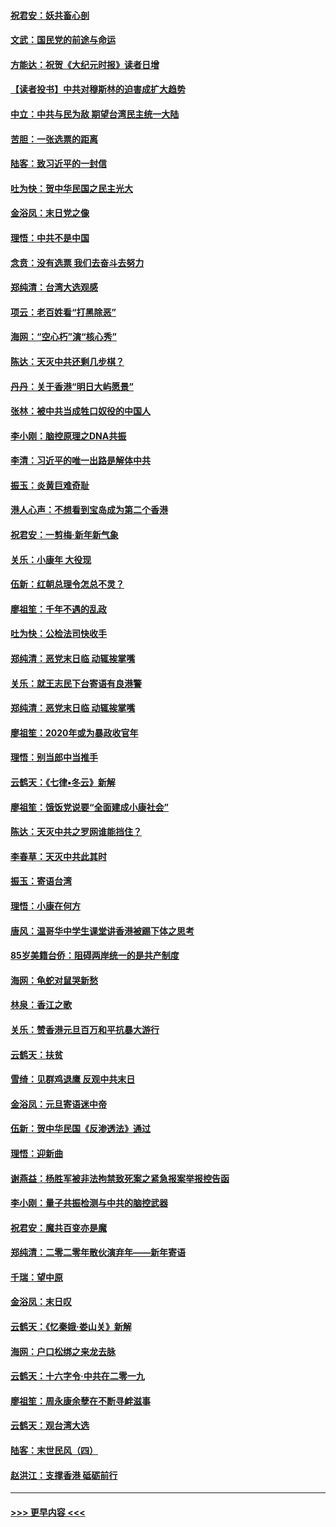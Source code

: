 #### [祝君安：妖共畜心剖](../pages/nsc993/n11794273.md?t=01160722) 
#### [文武：国民党的前途与命运](../pages/nsc993/n11794198.md?t=01160722) 
#### [方能达：祝贺《大纪元时报》读者日增](../pages/nsc993/n11793807.md?t=01160722) 
#### [【读者投书】中共对穆斯林的迫害成扩大趋势](../pages/nsc993/n11791371.md?t=01160722) 
#### [中立：中共与民为敌 期望台湾民主统一大陆](../pages/nsc993/n11790392.md?t=01160722) 
#### [苦胆：一张选票的距离](../pages/nsc993/n11788914.md?t=01160722) 
#### [陆客：致习近平的一封信](../pages/nsc993/n11788867.md?t=01160722) 
#### [吐为快：贺中华民国之民主光大](../pages/nsc993/n11788618.md?t=01160722) 
#### [金浴凤：末日党之像](../pages/nsc993/n11787475.md?t=01160722) 
#### [理悟：中共不是中国](../pages/nsc993/n11787463.md?t=01160722) 
#### [念贲：没有选票  我们去奋斗去努力](../pages/nsc993/n11787398.md?t=01160722) 
#### [郑纯清：台湾大选观感](../pages/nsc993/n11786210.md?t=01160722) 
#### [项云：老百姓看“打黑除恶”](../pages/nsc993/n11785398.md?t=01160722) 
#### [海网：“空心朽”演“核心秀”](../pages/nsc993/n11783874.md?t=01160722) 
#### [陈达：天灭中共还剩几步棋？](../pages/nsc993/n11783719.md?t=01160722) 
#### [丹丹：关于香港“明日大屿愿景”](../pages/nsc993/n11783273.md?t=01160722) 
#### [张林：被中共当成牲口奴役的中国人](../pages/nsc993/n11782397.md?t=01160722) 
#### [李小刚：脑控原理之DNA共振](../pages/nsc993/n11780962.md?t=01160722) 
#### [李清：习近平的唯一出路是解体中共](../pages/nsc993/n11780866.md?t=01160722) 
#### [振玉：炎黄巨难奇耻](../pages/nsc993/n11779632.md?t=01160722) 
#### [港人心声：不想看到宝岛成为第二个香港](../pages/nsc993/n11778817.md?t=01160722) 
#### [祝君安：一剪梅‧新年新气象](../pages/nsc993/n11776340.md?t=01160722) 
#### [关乐：小康年 大役现](../pages/nsc993/n11774213.md?t=01160722) 
#### [伍新：红朝总理令怎总不灵？](../pages/nsc993/n11770813.md?t=01160722) 
#### [廖祖笙：千年不遇的乱政](../pages/nsc993/n11770373.md?t=01160722) 
#### [吐为快：公检法司快收手](../pages/nsc993/n11770359.md?t=01160722) 
#### [郑纯清：恶党末日临 动辄挨掌嘴](../pages/nsc993/n11769912.md?t=01160722) 
#### [关乐：就王志民下台寄语有良港警](../pages/nsc993/n11769903.md?t=01160722) 
#### [郑纯清：恶党末日临 动辄挨掌嘴](../pages/nsc993/n11769356.md?t=01160722) 
#### [廖祖笙：2020年或为暴政收官年](../pages/nsc993/n11768216.md?t=01160722) 
#### [理悟：别当郎中当推手](../pages/nsc993/n11768243.md?t=01160722) 
#### [云鹤天：《七律▪冬云》新解](../pages/nsc993/n11768204.md?t=01160722) 
#### [廖祖笙：饿饭党说要“全面建成小康社会”](../pages/nsc993/n11767482.md?t=01160722) 
#### [陈达：天灭中共之罗网谁能挡住？](../pages/nsc993/n11767465.md?t=01160722) 
#### [李春草：天灭中共此其时](../pages/nsc993/n11767452.md?t=01160722) 
#### [振玉：寄语台湾](../pages/nsc993/n11767432.md?t=01160722) 
#### [理悟：小康在何方](../pages/nsc993/n11767394.md?t=01160722) 
#### [唐风：温哥华中学生课堂讲香港被踢下体之思考](../pages/nsc993/n11766848.md?t=01160722) 
#### [85岁美籍台侨：阻碍两岸统一的是共产制度](../pages/nsc993/n11765043.md?t=01160722) 
#### [海网：龟蛇对鼠哭新愁](../pages/nsc993/n11764895.md?t=01160722) 
#### [林泉：香江之歌](../pages/nsc993/n11764415.md?t=01160722) 
#### [关乐：赞香港元旦百万和平抗暴大游行](../pages/nsc993/n11764382.md?t=01160722) 
#### [云鹤天：扶贫](../pages/nsc993/n11764245.md?t=01160722) 
#### [雪绮：见群鸡退鹰  反观中共末日](../pages/nsc993/n11762112.md?t=01160722) 
#### [金浴凤：元旦寄语迷中帝](../pages/nsc993/n11761788.md?t=01160722) 
#### [伍新：贺中华民国《反渗透法》通过](../pages/nsc993/n11761994.md?t=01160722) 
#### [理悟：迎新曲](../pages/nsc993/n11761152.md?t=01160722) 
#### [谢燕益：杨胜军被非法拘禁致死案之紧急报案举报控告函](../pages/nsc993/n11756134.md?t=01160722) 
#### [李小刚：量子共振检测与中共的脑控武器](../pages/nsc993/n11754518.md?t=01160722) 
#### [祝君安：魔共百变亦是魔](../pages/nsc993/n11754469.md?t=01160722) 
#### [郑纯清：二零二零年散伙演弃年——新年寄语](../pages/nsc993/n11754195.md?t=01160722) 
#### [千瑞：望中原](../pages/nsc993/n11754159.md?t=01160722) 
#### [金浴凤：末日叹](../pages/nsc993/n11752359.md?t=01160722) 
#### [云鹤天：《忆秦娥‧娄山关》新解](../pages/nsc993/n11752348.md?t=01160722) 
#### [海网：户口松绑之来龙去脉](../pages/nsc993/n11752328.md?t=01160722) 
#### [云鹤天：十六字令‧中共在二零一九](../pages/nsc993/n11752305.md?t=01160722) 
#### [廖祖笙：周永康余孽在不断寻衅滋事](../pages/nsc993/n11751013.md?t=01160722) 
#### [云鹤天：观台湾大选](../pages/nsc993/n11751007.md?t=01160722) 
#### [陆客：末世民风（四）](../pages/nsc993/n11749203.md?t=01160722) 
#### [赵洪江：支撑香港 砥砺前行](../pages/nsc993/n11748482.md?t=01160722) 

----
#### [ >>> 更早内容 <<< ](../indexes/nsc993-earlier.md)
